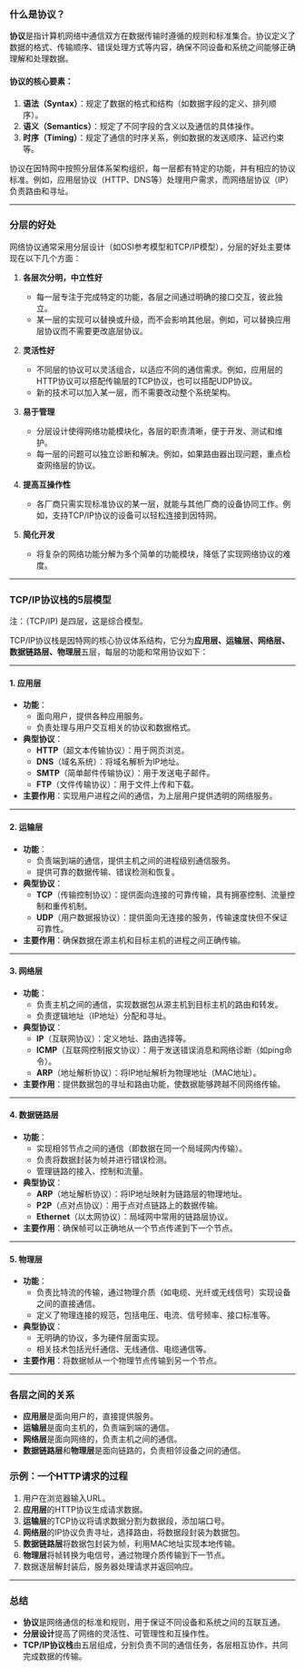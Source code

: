 ### 什么是协议？

**协议**是指计算机网络中通信双方在数据传输时遵循的规则和标准集合。协议定义了数据的格式、传输顺序、错误处理方式等内容，确保不同设备和系统之间能够正确理解和处理数据。

#### 协议的核心要素：
1. **语法（Syntax）**：规定了数据的格式和结构（如数据字段的定义、排列顺序）。
2. **语义（Semantics）**：规定了不同字段的含义以及通信的具体操作。
3. **时序（Timing）**：规定了通信的时序关系，例如数据的发送顺序、延迟约束等。

协议在因特网中按照分层体系架构组织，每一层都有特定的功能，并有相应的协议标准。例如，应用层协议（HTTP、DNS等）处理用户需求，而网络层协议（IP）负责路由和寻址。

---

### 分层的好处

网络协议通常采用分层设计（如OSI参考模型和TCP/IP模型），分层的好处主要体现在以下几个方面：

1. **各层次分明，中立性好**
   - 每一层专注于完成特定的功能，各层之间通过明确的接口交互，彼此独立。
   - 某一层的实现可以替换或升级，而不会影响其他层。例如，可以替换应用层协议而不需要更改底层协议。

2. **灵活性好**
   - 不同层的协议可以灵活组合，以适应不同的通信需求。例如，应用层的HTTP协议可以搭配传输层的TCP协议，也可以搭配UDP协议。
   - 新的技术可以加入某一层，而不需要改动整个系统架构。

3. **易于管理**
   - 分层设计使得网络功能模块化，各层的职责清晰，便于开发、测试和维护。
   - 每一层的问题可以独立诊断和解决。例如，如果路由器出现问题，重点检查网络层的协议。

4. **提高互操作性**
   - 各厂商只需实现标准协议的某一层，就能与其他厂商的设备协同工作。例如，支持TCP/IP协议的设备可以轻松连接到因特网。

5. **简化开发**
   - 将复杂的网络功能分解为多个简单的功能模块，降低了实现网络协议的难度。

---

### TCP/IP协议栈的5层模型  
注：（TCP/IP) 是四层，这是综合模型。

TCP/IP协议栈是因特网的核心协议体系结构，它分为**应用层、运输层、网络层、数据链路层、物理层**五层，每层的功能和常用协议如下：

---

#### 1. **应用层**
- **功能**：
  - 面向用户，提供各种应用服务。
  - 负责处理与用户交互相关的协议和数据格式。
- **典型协议**：
  - **HTTP**（超文本传输协议）：用于网页浏览。
  - **DNS**（域名系统）：将域名解析为IP地址。
  - **SMTP**（简单邮件传输协议）：用于发送电子邮件。
  - **FTP**（文件传输协议）：用于文件上传和下载。
- **主要作用**：实现用户进程之间的通信，为上层用户提供透明的网络服务。

---

#### 2. **运输层**
- **功能**：
  - 负责端到端的通信，提供主机之间的进程级别通信服务。
  - 提供可靠的数据传输、错误检测和恢复。
- **典型协议**：
  - **TCP**（传输控制协议）：提供面向连接的可靠传输，具有拥塞控制、流量控制和重传机制。
  - **UDP**（用户数据报协议）：提供面向无连接的服务，传输速度快但不保证可靠性。
- **主要作用**：确保数据在源主机和目标主机的进程之间正确传输。

---

#### 3. **网络层**
- **功能**：
  - 负责主机之间的通信，实现数据包从源主机到目标主机的路由和转发。
  - 负责逻辑地址（IP地址）分配和寻址。
- **典型协议**：
  - **IP**（互联网协议）：定义地址、路由选择等。
  - **ICMP**（互联网控制报文协议）：用于发送错误消息和网络诊断（如ping命令）。
  - **ARP**（地址解析协议）：将IP地址解析为物理地址（MAC地址）。
- **主要作用**：提供数据包的寻址和路由功能，使数据能够跨越不同网络传输。

---

#### 4. **数据链路层**
- **功能**：
  - 实现相邻节点之间的通信（即数据在同一个局域网内传输）。
  - 负责将数据封装为帧并进行错误检测。
  - 管理链路的接入、控制和流量。
- **典型协议**：
  - **ARP**（地址解析协议）：将IP地址映射为链路层的物理地址。
  - **P2P**（点对点协议）：用于点对点链路上的数据传输。
  - **Ethernet**（以太网协议）：局域网中常用的链路层协议。
- **主要作用**：确保帧可以正确地从一个节点传递到下一个节点。

---

#### 5. **物理层**
- **功能**：
  - 负责比特流的传输，通过物理介质（如电缆、光纤或无线信号）实现设备之间的直接通信。
  - 定义了物理连接的规范，包括电压、电流、信号频率、接口标准等。
- **典型协议**：
  - 无明确的协议，多为硬件层面实现。
  - 相关技术包括光纤通信、无线通信、电缆通信等。
- **主要作用**：将数据帧从一个物理节点传输到另一个节点。

---

### 各层之间的关系

- **应用层**是面向用户的，直接提供服务。
- **运输层**是面向主机的，负责端到端的通信。
- **网络层**是面向网络的，负责主机之间的通信。
- **数据链路层**和**物理层**是面向链路的，负责相邻设备之间的通信。

### 示例：一个HTTP请求的过程
1. 用户在浏览器输入URL。
2. **应用层**的HTTP协议生成请求数据。
3. **运输层**的TCP协议将请求数据分割为数据段，添加端口号。
4. **网络层**的IP协议负责寻址，选择路由，将数据段封装为数据包。
5. **数据链路层**将数据包封装为帧，利用MAC地址实现本地传输。
6. **物理层**将帧转换为电信号，通过物理介质传输到下一节点。
7. 数据逐层解封装后，服务器处理请求并返回响应。

---

### 总结

- **协议**是网络通信的标准和规则，用于保证不同设备和系统之间的互联互通。
- **分层设计**提高了网络的灵活性、可管理性和互操作性。
- **TCP/IP协议栈**由五层组成，分别负责不同的通信任务，各层相互协作，共同完成数据的传输。